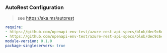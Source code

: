 ### AutoRest Configuration

> see https://aka.ms/autorest

``` yaml
require:
- https://github.com/openapi-env-test/azure-rest-api-specs/blob/dec9c6c39c2c24aa51a3f70c0b1133912653b180/specification/postgresql/resource-manager/readme.md
- https://github.com/openapi-env-test/azure-rest-api-specs/blob/dec9c6c39c2c24aa51a3f70c0b1133912653b180/specification/postgresql/resource-manager/readme.go.md
module-version: 0.1.0
package-singleservers: true
```
